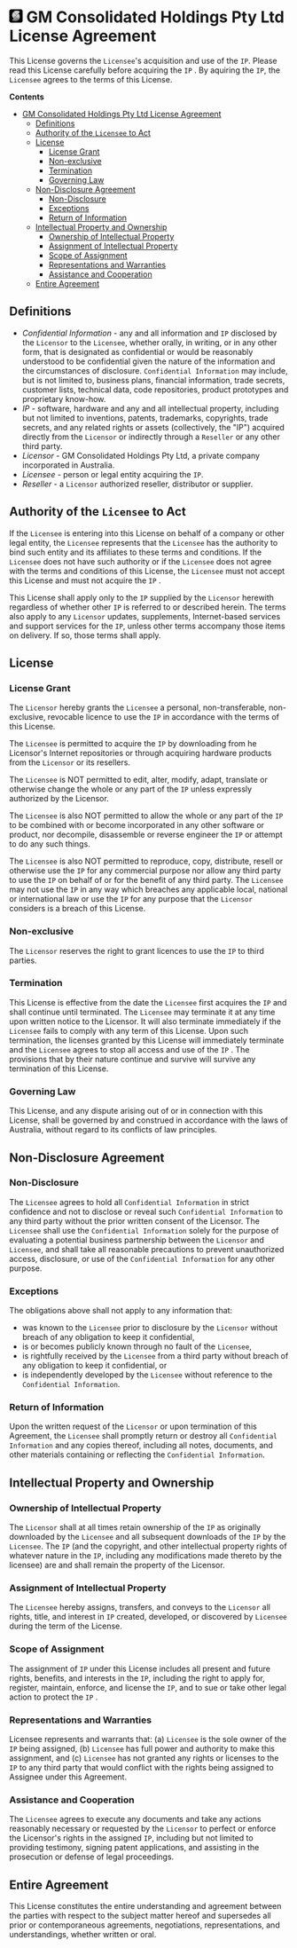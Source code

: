 # [![Github Repo](https://github.com/6SenseSystems/.github/blob/main/.img/LOGO_24.png)](https://github.com/6SenseSystems)  GM Consolidated Holdings Pty Ltd License Agreement

This License governs the `Licensee`'s acquisition and use of the `IP`. Please read this License carefully before acquiring the `IP` . By aquiring the `IP`, the `Licensee` agrees to the terms of this License.

**Contents**
- [  GM Consolidated Holdings Pty Ltd License Agreement](#--gm-consolidated-holdings-pty-ltd-license-agreement)
  - [Definitions](#definitions)
  - [Authority of the `Licensee` to Act](#authority-of-the-licensee-to-act)
  - [License](#license)
    - [License Grant](#license-grant)
    - [Non-exclusive](#non-exclusive)
    - [Termination](#termination)
    - [Governing Law](#governing-law)
  - [Non-Disclosure Agreement](#non-disclosure-agreement)
    - [Non-Disclosure](#non-disclosure)
    - [Exceptions](#exceptions)
    - [Return of Information](#return-of-information)
  - [Intellectual Property and Ownership](#intellectual-property-and-ownership)
    - [Ownership of Intellectual Property](#ownership-of-intellectual-property)
    - [Assignment of Intellectual Property](#assignment-of-intellectual-property)
    - [Scope of Assignment](#scope-of-assignment)
    - [Representations and Warranties](#representations-and-warranties)
    - [Assistance and Cooperation](#assistance-and-cooperation)
  - [Entire Agreement](#entire-agreement)

## Definitions

* *Confidential Information* - any and all information and `IP` disclosed by the `Licensor` to the `Licensee`, whether orally, in writing, or in any other form, that is designated as confidential or would be reasonably understood to be confidential given the nature of the information and the circumstances of disclosure. `Confidential Information` may include, but is not limited to, business plans, financial information, trade secrets, customer lists, technical data, code repositories, product prototypes and proprietary know-how.
* *IP* - software, hardware and any and all intellectual property, including but not limited to inventions, patents, trademarks, copyrights, trade secrets, and any 
related rights or assets (collectively, the "IP") acquired directly from the `Licensor` or indirectly through a `Reseller` or any other third party.
* *Licensor* - GM Consolidated Holdings Pty Ltd, a private company incorporated in Australia.
* *Licensee* - person or legal entity acquiring the `IP`.
* *Reseller* - a `Licensor` authorized reseller, distributor or supplier.

## Authority of the `Licensee` to Act

If the `Licensee` is entering into this License on behalf of a company or other legal entity, the `Licensee` represents that the `Licensee` has the authority to bind such entity and its affiliates to these terms and conditions. If the `Licensee` does not have such authority or if the `Licensee` does not agree with the terms and conditions of this License,  the `Licensee` must not accept this License and must not acquire the `IP` .

This License shall apply only to the `IP` supplied by the `Licensor` herewith regardless of whether other `IP` is referred to or described herein. The terms also apply to any `Licensor` updates, supplements, Internet-based services and support services for the `IP`, unless other terms accompany those items on delivery. If so, those terms shall apply.

## License

### License Grant

The `Licensor` hereby grants the `Licensee` a personal, non-transferable, non-exclusive, revocable licence to use the `IP` in accordance with the terms of this License. 

The `Licensee` is permitted to acquire the `IP` by downloading from he Licensor's Internet repositories or through acquiring hardware products from the `Licensor` or its resellers.

The `Licensee` is NOT permitted to edit, alter, modify, adapt, translate or otherwise change the whole or any part of the `IP` unless expressly authorized by the Licensor. 

The `Licensee` is also NOT permitted to allow the whole or any part of the `IP` to be combined with or become incorporated in any other software or product, nor decompile, disassemble or reverse engineer the `IP` or attempt to do any such things. 

The `Licensee` is also NOT permitted to reproduce, copy, distribute, resell or otherwise use the `IP` for any commercial purpose nor allow any third party to use the `IP` on behalf of or for the benefit of any third party. The `Licensee` may not use the `IP` in any way which breaches any applicable local, national or international law or use the `IP` for any purpose that the `Licensor` considers is a breach of this License.

### Non-exclusive

The `Licensor` reserves the right to grant licences to use the `IP` to third parties.

### Termination

This License is effective from the date the `Licensee` first acquires the `IP` and shall continue until terminated. The `Licensee` may terminate it at any time upon written notice to the Licensor. It will also terminate immediately if the `Licensee` fails to comply with any term of this License. Upon such termination, the licenses granted by this License will immediately terminate and the `Licensee` agrees to stop all access and use of the `IP` . The provisions that by their nature continue and survive will survive any termination of this License.

### Governing Law

This License, and any dispute arising out of or in connection with this License, shall be governed by and construed in accordance with the laws of Australia, without regard to its conflicts of law principles.

## Non-Disclosure Agreement

### Non-Disclosure

The `Licensee` agrees to hold all `Confidential Information` in strict confidence and not to disclose or reveal such `Confidential Information` to any third party without the prior written consent of the Licensor. The `Licensee` shall use the `Confidential Information` solely for the purpose of evaluating a potential business partnership between the `Licensor` and `Licensee`, and shall take all reasonable precautions to prevent unauthorized access, disclosure, or use of the `Confidential Information` for any other purpose.

### Exceptions

The obligations above shall not apply to any information that:
* was known to the `Licensee` prior to disclosure by the `Licensor` without breach of any obligation to keep it confidential, 
* is or becomes publicly known through no fault of the `Licensee`, 
* is rightfully received by the `Licensee` from a third party without breach of any obligation to keep it confidential, or 
* is independently developed by the `Licensee` without reference to the `Confidential Information`.

### Return of Information

Upon the written request of the `Licensor` or upon termination of this Agreement, the `Licensee` shall promptly return or destroy all `Confidential Information` and any copies thereof, including all notes, documents, and other materials containing or reflecting the `Confidential Information`.

## Intellectual Property and Ownership

### Ownership of Intellectual Property

The `Licensor` shall at all times retain ownership of the `IP` as originally downloaded by the `Licensee` and all subsequent downloads of the `IP` by the `Licensee`. The `IP` (and the copyright, and other intellectual property rights of whatever nature in the `IP`, including any modifications made thereto by the licensee) are and shall remain the property of the Licensor. 

### Assignment of Intellectual Property

The `Licensee` hereby assigns, transfers, and conveys to the `Licensor` all rights, title, and interest in `IP` created, developed, or discovered by `Licensee` during the term of the License. 

### Scope of Assignment

The assignment of `IP` under this License includes all present and future rights, benefits, and interests in the `IP`, including the right to apply for, register, maintain, enforce, and license the `IP`, and to sue or take other legal action to protect the `IP` .

### Representations and Warranties

Licensee represents and warrants that: (a) `Licensee` is the sole owner of the `IP` being assigned, (b) `Licensee` has full power and authority to make this assignment, and (c) `Licensee` has not granted any rights or licenses to the `IP` to any third party that would conflict with the rights being assigned to Assignee under this Agreement.

### Assistance and Cooperation

The `Licensee` agrees to execute any documents and take any actions reasonably necessary or requested by the `Licensor` to perfect or enforce the Licensor's rights in the assigned `IP`, including but not limited to providing testimony, signing patent applications, and assisting in the prosecution or defense of legal proceedings.

## Entire Agreement

This License constitutes the entire understanding and agreement between the parties with respect to the subject matter hereof and supersedes all prior or contemporaneous agreements, negotiations, representations, and understandings, whether written or oral.
